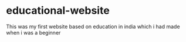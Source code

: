# educational-website
This was my first website based on education in india which i had made when i was a beginner

